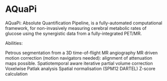 # AQuaPi

AQuaPi: Absolute Quantification Pipeline, is a fully-automated computational framework, for non-invasively measuring cerebral metabolic rates of glucose using the synergistic data from a fully-integrated PET/MR.

Abilities:

Petrous segmentation from a 3D time-of-flight MR angiography
MR driven motion correction (motion navigators needed): alignment of attenuation maps possible.
Spatiotemporal aware iterative partial volume correction
Voxelwise Patlak analysis
Spatial normalisation (SPM12 DARTEL)
Z-score calculation
